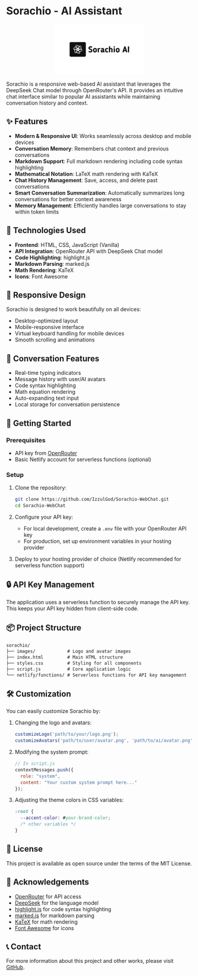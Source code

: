 # Sorachio - AI Assistant

<div align="center">
  <img src="images/20250509_062745.png" alt="Sorachio Logo" width="240">
</div>


Sorachio is a responsive web-based AI assistant that leverages the DeepSeek Chat model through OpenRouter's API. It provides an intuitive chat interface similar to popular AI assistants while maintaining conversation history and context.

## ✨ Features

- **Modern & Responsive UI**: Works seamlessly across desktop and mobile devices
- **Conversation Memory**: Remembers chat context and previous conversations
- **Markdown Support**: Full markdown rendering including code syntax highlighting
- **Mathematical Notation**: LaTeX math rendering with KaTeX
- **Chat History Management**: Save, access, and delete past conversations
- **Smart Conversation Summarization**: Automatically summarizes long conversations for better context awareness
- **Memory Management**: Efficiently handles large conversations to stay within token limits

## 🔧 Technologies Used

- **Frontend**: HTML, CSS, JavaScript (Vanilla)
- **API Integration**: OpenRouter API with DeepSeek Chat model
- **Code Highlighting**: highlight.js
- **Markdown Parsing**: marked.js
- **Math Rendering**: KaTeX
- **Icons**: Font Awesome

## 📱 Responsive Design

Sorachio is designed to work beautifully on all devices:
- Desktop-optimized layout
- Mobile-responsive interface
- Virtual keyboard handling for mobile devices
- Smooth scrolling and animations

## 💬 Conversation Features

- Real-time typing indicators
- Message history with user/AI avatars
- Code syntax highlighting
- Math equation rendering
- Auto-expanding text input
- Local storage for conversation persistence

## 🚀 Getting Started

### Prerequisites

- API key from [OpenRouter](https://openrouter.ai/)
- Basic Netlify account for serverless functions (optional)

### Setup

1. Clone the repository:
   ```bash
   git clone https://github.com/IzzulGod/Sorachio-WebChat.git
   cd Sorachio-WebChat
   ```

2. Configure your API key:
   - For local development, create a `.env` file with your OpenRouter API key
   - For production, set up environment variables in your hosting provider

3. Deploy to your hosting provider of choice (Netlify recommended for serverless function support)

## 🔒 API Key Management

The application uses a serverless function to securely manage the API key. This keeps your API key hidden from client-side code.

## 📦 Project Structure

```
sorachio/
├── images/            # Logo and avatar images
├── index.html         # Main HTML structure
├── styles.css         # Styling for all components
├── script.js          # Core application logic
└── netlify/functions/ # Serverless functions for API key management
```

## 🛠️ Customization

You can easily customize Sorachio by:

1. Changing the logo and avatars:
   ```javascript
   customizeLogo('path/to/your/logo.png');
   customizeAvatars('path/to/user/avatar.png', 'path/to/ai/avatar.png');
   ```

2. Modifying the system prompt:
   ```javascript
   // In script.js
   contextMessages.push({
     role: "system",
     content: "Your custom system prompt here..."
   });
   ```

3. Adjusting the theme colors in CSS variables:
   ```css
   :root {
     --accent-color: #your-brand-color;
     /* other variables */
   }
   ```

## 📄 License

This project is available as open source under the terms of the MIT License.

## 🙏 Acknowledgements

- [OpenRouter](https://openrouter.ai/) for API access
- [DeepSeek](https://www.deepseek.com/) for the language model
- [highlight.js](https://highlightjs.org/) for code syntax highlighting
- [marked.js](https://marked.js.org/) for markdown parsing
- [KaTeX](https://katex.org/) for math rendering
- [Font Awesome](https://fontawesome.com/) for icons

## 📞 Contact

For more information about this project and other works, please visit [GitHub](https://github.com/IzzulGod).
